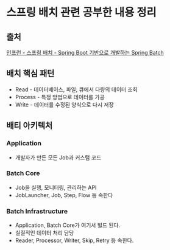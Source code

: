 # 스프링 배치 관련 공부한 내용 정리
## 출처
[인프런 - 스프링 배치 - Spring Boot 기반으로 개발하는 Spring Batch](https://www.inflearn.com/course/%EC%8A%A4%ED%94%84%EB%A7%81-%EB%B0%B0%EC%B9%98)

## 배치 핵심 패턴
* Read - 데이터베이스, 파일, 큐에서 다량의 데이터 조회
* Process - 특정 방법으로 데이터를 가공
* Write - 데이터를 수정된 양식으로 다시 저장

## 배티 아키텍처

### Application
* 개발자가 만든 모든 Job과 커스텀 코드


### Batch Core
* Job을 실행, 모니터링, 관리하는 API
* JobLauncher, Job, Step, Flow 등 속한다

### Batch Infrastructure
* Application, Batch Core가 여기서 빌드 된다.
* 실질적인 데이터 처리 담당
* Reader, Processor, Writer, Skip, Retry 등 속한다. 



